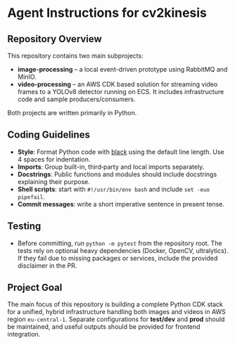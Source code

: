 # Agent Instructions for cv2kinesis

## Repository Overview
This repository contains two main subprojects:

- **image-processing** – a local event-driven prototype using RabbitMQ and MinIO.
- **video-processing** – an AWS CDK based solution for streaming video frames to a YOLOv8 detector running on ECS. It includes infrastructure code and sample producers/consumers.

Both projects are written primarily in Python.

## Coding Guidelines
- **Style**: Format Python code with [black](https://black.readthedocs.io/en/stable/) using the default line length. Use 4 spaces for indentation.
- **Imports**: Group built-in, third‑party and local imports separately.
- **Docstrings**: Public functions and modules should include docstrings explaining their purpose.
- **Shell scripts**: start with `#!/usr/bin/env bash` and include `set -euo pipefail`.
- **Commit messages**: write a short imperative sentence in present tense.

## Testing
- Before committing, run `python -m pytest` from the repository root. The tests rely on optional heavy dependencies (Docker, OpenCV, ultralytics). If they fail due to missing packages or services, include the provided disclaimer in the PR.

## Project Goal
The main focus of this repository is building a complete Python CDK stack for a unified, hybrid infrastructure handling both images and videos in AWS region `eu-central-1`. Separate configurations for **test/dev** and **prod** should be maintained, and useful outputs should be provided for frontend integration.
